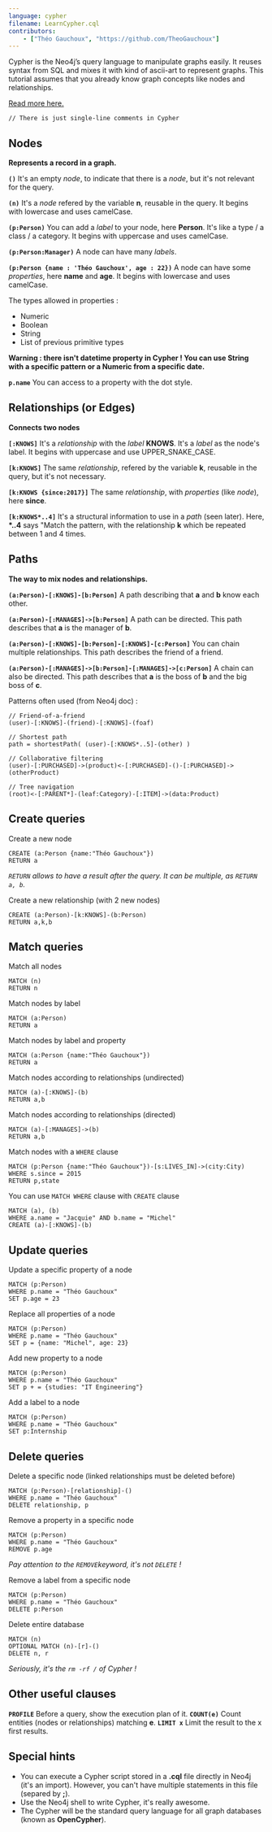 ```yaml
---
language: cypher
filename: LearnCypher.cql
contributors:
    - ["Théo Gauchoux", "https://github.com/TheoGauchoux"]
---
```


Cypher is the Neo4j’s query language to manipulate graphs easily. It reuses syntax from SQL and mixes it with kind of ascii-art to represent graphs.
This tutorial assumes that you already know graph concepts like nodes and relationships.

[Read more here.](https://neo4j.com/developer/cypher-query-language/)


`// There is just single-line comments in Cypher`



Nodes
---

**Represents a record in a graph.**

**`()`** It's an empty *node*, to indicate that there is a *node*, but it's not relevant for the query.

**`(n)`** It's a *node* refered by the variable **n**, reusable in the query. It begins with lowercase and uses camelCase.

**`(p:Person)`** You can add a *label* to your node, here **Person**. It's like a type / a class / a category. It begins with uppercase and uses camelCase.

**`(p:Person:Manager)`** A node can have many *labels*.

**`(p:Person {name : 'Théo Gauchoux', age : 22})`** A node can have some *properties*, here **name** and **age**. It begins with lowercase and uses camelCase.

The types allowed in properties :
* Numeric
* Boolean
* String
* List of previous primitive types

**Warning : there isn't datetime property in Cypher ! You can use String with a specific pattern or a Numeric from a specific date.**

**`p.name`** You can access to a property with the dot style.


Relationships (or Edges)
---

**Connects two nodes**

**`[:KNOWS]`** It's a *relationship* with the *label* **KNOWS**. It's a *label* as the node's label. It begins with uppercase and use UPPER_SNAKE_CASE.

**`[k:KNOWS]`** The same *relationship*, refered by the variable **k**, reusable in the query, but it's not necessary.

**`[k:KNOWS {since:2017}]`** The same *relationship*, with *properties* (like *node*), here **since**.

**`[k:KNOWS*..4]`** It's a structural information to use in a *path* (seen later). Here, **\*..4** says "Match the pattern, with the relationship **k** which be repeated between 1 and 4 times.


Paths
---

**The way to mix nodes and relationships.**

**`(a:Person)-[:KNOWS]-[b:Person]`** A path describing that **a** and **b** know each other.

**`(a:Person)-[:MANAGES]->[b:Person]`** A path can be directed. This path describes that **a** is the manager of **b**.

**`(a:Person)-[:KNOWS]-[b:Person]-[:KNOWS]-[c:Person]`** You can chain multiple relationships. This path describes the friend of a friend.

**`(a:Person)-[:MANAGES]->[b:Person]-[:MANAGES]->[c:Person]`** A chain can also be directed. This path describes that **a** is the boss of **b** and the big boss of **c**.

Patterns often used (from Neo4j doc) :

```
// Friend-of-a-friend 
(user)-[:KNOWS]-(friend)-[:KNOWS]-(foaf)

// Shortest path
path = shortestPath( (user)-[:KNOWS*..5]-(other) )

// Collaborative filtering
(user)-[:PURCHASED]->(product)<-[:PURCHASED]-()-[:PURCHASED]->(otherProduct)

// Tree navigation 
(root)<-[:PARENT*]-(leaf:Category)-[:ITEM]->(data:Product)

```

Create queries
---

Create a new node
```
CREATE (a:Person {name:"Théo Gauchoux"})
RETURN a
```
*`RETURN` allows to have a result after the query. It can be multiple, as `RETURN a, b`.*

Create a new relationship (with 2 new nodes)
```
CREATE (a:Person)-[k:KNOWS]-(b:Person)
RETURN a,k,b
```

Match queries
---

Match all nodes
```
MATCH (n)
RETURN n
```

Match nodes by label
```
MATCH (a:Person)
RETURN a
```

Match nodes by label and property
```
MATCH (a:Person {name:"Théo Gauchoux"})
RETURN a
```

Match nodes according to relationships (undirected)
```
MATCH (a)-[:KNOWS]-(b)
RETURN a,b
```

Match nodes according to relationships (directed)
```
MATCH (a)-[:MANAGES]->(b)
RETURN a,b
```

Match nodes with a `WHERE` clause
```
MATCH (p:Person {name:"Théo Gauchoux"})-[s:LIVES_IN]->(city:City)
WHERE s.since = 2015
RETURN p,state
```

You can use `MATCH WHERE` clause with `CREATE` clause
```
MATCH (a), (b)
WHERE a.name = "Jacquie" AND b.name = "Michel"
CREATE (a)-[:KNOWS]-(b)
```

Update queries
---

Update a specific property of a node
```
MATCH (p:Person)
WHERE p.name = "Théo Gauchoux"
SET p.age = 23
```

Replace all properties of a node
```
MATCH (p:Person)
WHERE p.name = "Théo Gauchoux"
SET p = {name: "Michel", age: 23}
```

Add new property to a node
```
MATCH (p:Person)
WHERE p.name = "Théo Gauchoux"
SET p + = {studies: "IT Engineering"}
```

Add a label to a node
```
MATCH (p:Person)
WHERE p.name = "Théo Gauchoux"
SET p:Internship
```

Delete queries
---

Delete a specific node (linked relationships must be deleted before)
```
MATCH (p:Person)-[relationship]-()
WHERE p.name = "Théo Gauchoux"
DELETE relationship, p
```

Remove a property in a specific node
```
MATCH (p:Person)
WHERE p.name = "Théo Gauchoux"
REMOVE p.age
```
*Pay attention to the `REMOVE`keyword, it's not `DELETE` !*

Remove a label from a specific node
```
MATCH (p:Person)
WHERE p.name = "Théo Gauchoux"
DELETE p:Person
```

Delete entire database
```
MATCH (n)
OPTIONAL MATCH (n)-[r]-()
DELETE n, r
```
*Seriously, it's the `rm -rf /` of Cypher !*

Other useful clauses
---

**`PROFILE`** Before a query, show the execution plan of it.
**`COUNT(e)`** Count entities (nodes or relationships) matching **e**.
**`LIMIT x`** Limit the result to the x first results.

Special hints
---

* You can execute a Cypher script stored in a **.cql** file directly in Neo4j (it's an import). However, you can't have multiple statements in this file (separed by **;**).
* Use the Neo4j shell to write Cypher, it's really awesome.
* The Cypher will be the standard query language for all graph databases (known as **OpenCypher**).

